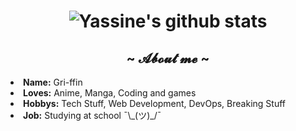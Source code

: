 <h1 align="center">

![Yassine's github stats](https://github-readme-stats.vercel.app/api?username=Gri-ffin&show_icons=true&hide=stars&count_private=true&theme=dark)

</h1>

<body>
  <div>
    <h2 align="center">~ 𝓐𝓫𝓸𝓾𝓽 𝓶𝓮 ~</h2>  
    <li>
    <b>Name:</b> Gri-ffin</li>
    <li>
    <b>Loves:</b> Anime, Manga, Coding and games 
    </li>
    <li>
    <b>Hobbys:</b> Tech Stuff, Web Development, DevOps, Breaking Stuff
    </li>
    <li>
    <b>Job:</b> Studying at school ¯\_(ツ)_/¯
    </li>
    <br>
  </div>
  <br />

</body>
